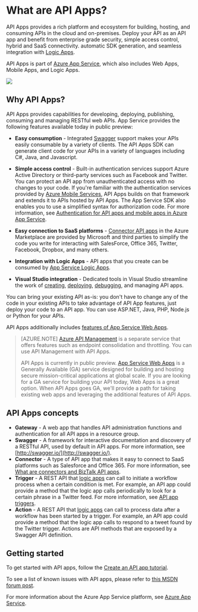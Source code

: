 <properties 
	pageTitle="What are API Apps?" 
	description="Learn why Azure App Service is the best platform for developing, publishing, and hosting RESTful APIs." 
	services="app-service\api" 
	documentationCenter=".net" 
	authors="tdykstra" 
	manager="wpickett" 
	editor="jimbe"/>

<tags 
	ms.service="app-service-api" 
	ms.workload="web" 
	ms.tgt_pltfrm="na" 
	ms.devlang="na" 
	ms.topic="article" 
	ms.date="10/15/2015" 
	ms.author="tdykstra"/>

# What are API Apps?

API Apps provides a rich platform and ecosystem for building, hosting, and consuming APIs in the cloud and on-premises. Deploy your API as an API app and benefit from enterprise grade security, simple access control, hybrid and SaaS connectivity. automatic SDK generation, and seamless integration with [Logic Apps](../app-service-logic/app-service-logic-what-are-logic-apps.md).

API Apps is part of [Azure App Service](../app-service/app-service-value-prop-what-is.md), which also includes Web Apps, Mobile Apps, and Logic Apps. 

![](./media/app-service-api-apps-why-best-platform/appservicesuite.png)

## Why API Apps?

API Apps provides capabilities for developing, deploying, publishing, consuming and managing RESTful web APIs. App Service provides the following features available today in public preview:

- **Easy consumption** - Integrated [Swagger](http://swagger.io/) support makes your APIs easily consumable by a variety of clients.  The API Apps SDK can generate client code for your APIs in a variety of languages including C#, Java, and Javascript.

- **Simple access control** - Built-in authentication services support Azure Active Directory or third-party services such as Facebook and Twitter. You can protect an API app from unauthenticated access with no changes to your code. If you're familiar with the authentication services provided by [Azure Mobile Services](../mobile-services-windows-dotnet-how-to-use-client-library.md#authentication), API Apps builds on that framework and extends it to APIs hosted by API Apps.  The App Service SDK also enables you to use a simplified syntax for authorization code. For more information, see [Authentication for API apps and mobile apps in Azure App Service](../app-service/app-service-authentication-overview.md).

- **Easy connection to SaaS platforms** - [Connector API apps](../app-service-logic/app-service-logic-what-are-biztalk-api-apps.md) in the Azure Marketplace are provided by Microsoft and third parties to simplify the code you write for interacting with SalesForce, Office 365, Twitter, Facebook, Dropbox, and many others.

- **Integration with Logic Apps** - API apps that you create can be consumed by [App Service Logic Apps](../app-service-logic/app-service-logic-what-are-logic-apps.md).    

- **Visual Studio integration** - Dedicated tools in Visual Studio streamline the work of [creating](app-service-dotnet-create-api-app.md), [deploying](app-service-dotnet-deploy-api-app.md), [debugging](app-service-dotnet-remotely-debug-api-app), and managing API apps.

You can bring your existing API as-is: you don't have to change any of the code in your existing APIs to take advantage of API App features, just deploy your code to an API app. You can use ASP.NET, Java, PHP, Node.js or Python for your APIs.

API Apps additionally includes [features of App Service Web Apps](../app-service-web/app-service-web-overview.md).

>[AZURE.NOTE] [Azure API Management](/services/api-management/) is a separate service that offers features such as endpoint consolidation and throttling. You can use API Management with API Apps.
>
>API Apps is currently in public preview. [App Service Web Apps](../app-service-web/app-service-web-overview.md) is a Generally Available (GA) service designed for building and hosting secure mission-critical applications at global scale. If you are looking for a GA service for building your API today, Web Apps is a great option. When API Apps goes GA, we'll provide a path for taking existing web apps and leveraging the additional features of API Apps.

## API Apps concepts ##

- **Gateway** - A web app that handles API administration functions and authentication for all API apps in a resource group. 
- **Swagger** - A framework for interactive documentation and discovery of a RESTful API, used by default in API apps. For more information, see [http://swagger.io/](http://swagger.io/).
- **Connector** - A type of API app that makes it easy to connect to SaaS platforms such as Salesforce and Office 365. For more information, see [What are connectors and BizTalk API apps](../app-service-logic/app-service-logic-what-are-biztalk-api-apps.md).
- **Trigger** - A REST API that [logic apps](../app-service-logic/app-service-logic-what-are-logic-apps.md) can call to initiate a workflow process when a certain condition is met. For example, an API app could provide a method that the logic app calls periodically to look for a certain phrase in a Twitter feed. For more information, see [API app triggers](app-service-api-dotnet-triggers.md).
- **Action** - A REST API that [logic apps](../app-service-logic/app-service-logic-what-are-logic-apps.md) can call to process data after a workflow has been started by a trigger. For example, an API app could provide a method that the logic app calls to respond to a tweet found by the Twitter trigger. Actions are API methods that are exposed by a Swagger API definition.

## Getting started

To get started with API apps, follow the [Create an API app tutorial](app-service-dotnet-create-api-app.md).

To see a list of known issues with API apps, please refer to [this MSDN forum post](https://social.msdn.microsoft.com/Forums/en-US/7f8b42f2-ac0d-48b8-a35e-3b4934e1c25e/api-app-known-issues?forum=AzureAPIApps).

For more information about the Azure App Service platform, see [Azure App Service](../app-service/app-service-value-prop-what-is.md).

 

